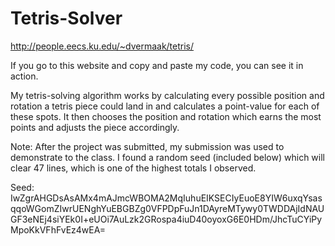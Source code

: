# Tetris-Solver

http://people.eecs.ku.edu/~dvermaak/tetris/

If you go to this website and copy and paste my code, you can see it in action.

My tetris-solving algorithm works by calculating every possible position and rotation a tetris piece could land in and calculates a point-value for each of these spots. It then chooses the position and rotation which earns the most points and adjusts the piece accordingly.

Note: After the project was submitted, my submission was used to demonstrate to the class. I found a random seed (included below) which will clear 47 lines, which is one of the highest totals I observed.

Seed: IwZgrAHGDsAsAMx4mAJmcWBOMA2MqIuhuEIKSECIyEuoE8YIW6uxqYsasqqoWGomZIwrUENghYuEBGBZg0VFPDpFuJn1DAyreMTywy0TWDDAjIdNAUGF3eNEj4siYEk0I+eUOi7AuLzk2GRospa4iuD40oyoxG6E0HDm/JhcTuCYiPyMpoKkVFhFvEz4wEA=

